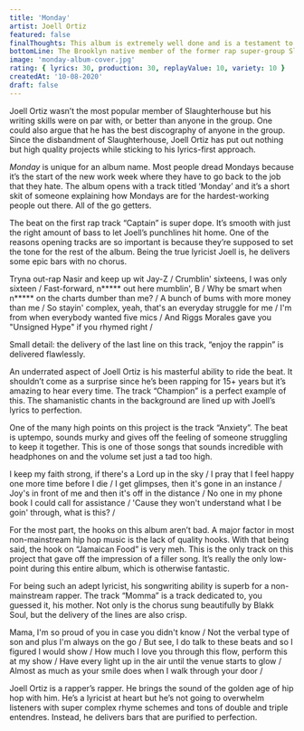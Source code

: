 ```yaml
---
title: 'Monday'
artist: Joell Ortiz
featured: false
finalThoughts: This album is extremely well done and is a testament to Joell’s dedication to his craft. It’s the perfect length for someone who’s new to Joell Ortiz and for hardcore fans alike. What makes this album easy to listen to is the smooth production and sharp, refined lyrics. Joell once again proves he can carry a project by himself without changing who he is at the core.
bottomLine: The Brooklyn native member of the former rap super-group Slaughterhouse delivers his fifth studio album, proving he’s dedicated to the lyricism that made him a rap maestro.
image: 'monday-album-cover.jpg'
rating: { lyrics: 30, production: 30, replayValue: 10, variety: 10 }
createdAt: '10-08-2020'
draft: false
---
```


Joell Ortiz wasn’t the most popular member of Slaughterhouse but his writing skills were on par with, or better than anyone in the group. One could also argue that he has the best discography of anyone in the group. Since the disbandment of Slaughterhouse, Joell Ortiz has put out nothing but high quality projects while sticking to his lyrics-first approach.

_Monday_ is unique for an album name. Most people dread Mondays because it’s the start of the new work week where they have to go back to the job that they hate. The album opens with a track titled ‘Monday’ and it’s a short skit of someone explaining how Mondays are for the hardest-working people out there. All of the go getters.

The beat on the first rap track “Captain” is super dope. It’s smooth with just the right amount of bass to let Joell’s punchlines hit home. One of the reasons opening tracks are so important is because they’re supposed to set the tone for the rest of the album. Being the true lyricist Joell is, he delivers some epic bars with no chorus.

<quote song="Captain">
Tryna out-rap Nasir and keep up wit Jay-Z /  
Crumblin' sixteens, I was only sixteen /  
Fast-forward, n***** out here mumblin', B /  
Why be smart when n***** on the charts dumber than me? /  
A bunch of bums with more money than me /  
So stayin' complex, yeah, that's an everyday struggle for me /  
I'm from when everybody wanted five mics /  
And Riggs Morales gave you "Unsigned Hype" if you rhymed right /
</quote>

Small detail: the delivery of the last line on this track, “enjoy the rappin” is delivered flawlessly.

An underrated aspect of Joell Ortiz is his masterful ability to ride the beat. It shouldn’t come as a surprise since he’s been rapping for 15+ years but it’s amazing to hear every time. The track “Champion” is a perfect example of this. The shamanistic chants in the background are lined up with Joell’s lyrics to perfection.

One of the many high points on this project is the track “Anxiety”. The beat is uptempo, sounds murky and gives off the feeling of someone struggling to keep it together. This is one of those songs that sounds incredible with headphones on and the volume set just a tad too high.

<quote song="Anxiety">
I keep my faith strong, if there's a Lord up in the sky /  
I pray that I feel happy one more time before I die /  
I get glimpses, then it's gone in an instance /  
Joy's in front of me and then it's off in the distance /  
No one in my phone book I could call for assistance /  
'Cause they won't understand what I be goin' through, what is this? /
</quote>

<video-embed link="https://www.youtube.com/embed/ycYLZeODlNA"></video-embed>

For the most part, the hooks on this album aren’t bad. A major factor in most non-mainstream hip hop music is the lack of quality hooks. With that being said, the hook on “Jamaican Food” is very meh. This is the only track on this project that gave off the impression of a filler song. It’s really the only low-point during this entire album, which is otherwise fantastic.

For being such an adept lyricist, his songwriting ability is superb for a non-mainstream rapper. The track “Momma” is a track dedicated to, you guessed it, his mother. Not only is the chorus sung beautifully by Blakk Soul, but the delivery of the lines are also crisp.

<quote>
Mama, I'm so proud of you in case you didn't know /  
Not the verbal type of son and plus I'm always on the go /  
But see, I do talk to these beats and so I figured I would show /  
How much I love you through this flow, perform this at my show /  
Have every light up in the air until the venue starts to glow /  
Almost as much as your smile does when I walk through your door /
</quote>

Joell Ortiz is a rapper’s rapper. He brings the sound of the golden age of hip hop with him. He’s a lyricist at heart but he’s not going to overwhelm listeners with super complex rhyme schemes and tons of double and triple entendres. Instead, he delivers bars that are purified to perfection.
